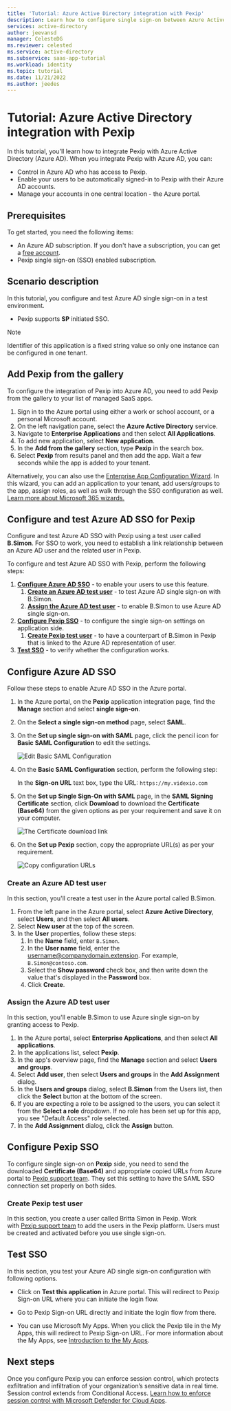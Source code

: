 ```yaml
---
title: 'Tutorial: Azure Active Directory integration with Pexip'
description: Learn how to configure single sign-on between Azure Active Directory and Pexip.
services: active-directory
author: jeevansd
manager: CelesteDG
ms.reviewer: celested
ms.service: active-directory
ms.subservice: saas-app-tutorial
ms.workload: identity
ms.topic: tutorial
ms.date: 11/21/2022
ms.author: jeedes
---
```

# Tutorial: Azure Active Directory integration with Pexip

In this tutorial, you'll learn how to integrate Pexip with Azure Active Directory (Azure AD). When you integrate Pexip with Azure AD, you can:

* Control in Azure AD who has access to Pexip.
* Enable your users to be automatically signed-in to Pexip with their Azure AD accounts.
* Manage your accounts in one central location - the Azure portal.

## Prerequisites

To get started, you need the following items:

* An Azure AD subscription. If you don't have a subscription, you can get a [free account](https://azure.microsoft.com/free/).
* Pexip single sign-on (SSO) enabled subscription.

## Scenario description

In this tutorial, you configure and test Azure AD single sign-on in a test environment.

* Pexip supports **SP** initiated SSO.

> [!NOTE]
> Identifier of this application is a fixed string value so only one instance can be configured in one tenant.

## Add Pexip from the gallery

To configure the integration of Pexip into Azure AD, you need to add Pexip from the gallery to your list of managed SaaS apps.

1. Sign in to the Azure portal using either a work or school account, or a personal Microsoft account.
1. On the left navigation pane, select the **Azure Active Directory** service.
1. Navigate to **Enterprise Applications** and then select **All Applications**.
1. To add new application, select **New application**.
1. In the **Add from the gallery** section, type **Pexip** in the search box.
1. Select **Pexip** from results panel and then add the app. Wait a few seconds while the app is added to your tenant.

 Alternatively, you can also use the [Enterprise App Configuration Wizard](https://portal.office.com/AdminPortal/home?Q=Docs#/azureadappintegration). In this wizard, you can add an application to your tenant, add users/groups to the app, assign roles, as well as walk through the SSO configuration as well. [Learn more about Microsoft 365 wizards.](/microsoft-365/admin/misc/azure-ad-setup-guides)

## Configure and test Azure AD SSO for Pexip

Configure and test Azure AD SSO with Pexip using a test user called **B.Simon**. For SSO to work, you need to establish a link relationship between an Azure AD user and the related user in Pexip.

To configure and test Azure AD SSO with Pexip, perform the following steps:

1. **[Configure Azure AD SSO](#configure-azure-ad-sso)** - to enable your users to use this feature.
    1. **[Create an Azure AD test user](#create-an-azure-ad-test-user)** - to test Azure AD single sign-on with B.Simon.
    1. **[Assign the Azure AD test user](#assign-the-azure-ad-test-user)** - to enable B.Simon to use Azure AD single sign-on.
1. **[Configure Pexip SSO](#configure-pexip-sso)** - to configure the single sign-on settings on application side.
    1. **[Create Pexip test user](#create-pexip-test-user)** - to have a counterpart of B.Simon in Pexip that is linked to the Azure AD representation of user.
1. **[Test SSO](#test-sso)** - to verify whether the configuration works.

## Configure Azure AD SSO

Follow these steps to enable Azure AD SSO in the Azure portal.

1. In the Azure portal, on the **Pexip** application integration page, find the **Manage** section and select **single sign-on**.
1. On the **Select a single sign-on method** page, select **SAML**.
1. On the **Set up single sign-on with SAML** page, click the pencil icon for **Basic SAML Configuration** to edit the settings.

   ![Edit Basic SAML Configuration](common/edit-urls.png)

4. On the **Basic SAML Configuration** section, perform the following step:

    In the **Sign-on URL** text box, type the URL: `https://my.videxio.com`

5. On the **Set up Single Sign-On with SAML** page, in the **SAML Signing Certificate** section, click **Download** to download the **Certificate (Base64)** from the given options as per your requirement and save it on your computer.

	![The Certificate download link](common/certificatebase64.png)

6. On the **Set up Pexip** section, copy the appropriate URL(s) as per your requirement.

	![Copy configuration URLs](common/copy-configuration-urls.png)

### Create an Azure AD test user 

In this section, you'll create a test user in the Azure portal called B.Simon.

1. From the left pane in the Azure portal, select **Azure Active Directory**, select **Users**, and then select **All users**.
1. Select **New user** at the top of the screen.
1. In the **User** properties, follow these steps:
   1. In the **Name** field, enter `B.Simon`.  
   1. In the **User name** field, enter the username@companydomain.extension. For example, `B.Simon@contoso.com`.
   1. Select the **Show password** check box, and then write down the value that's displayed in the **Password** box.
   1. Click **Create**.

### Assign the Azure AD test user

In this section, you'll enable B.Simon to use Azure single sign-on by granting access to Pexip.

1. In the Azure portal, select **Enterprise Applications**, and then select **All applications**.
1. In the applications list, select **Pexip**.
1. In the app's overview page, find the **Manage** section and select **Users and groups**.
1. Select **Add user**, then select **Users and groups** in the **Add Assignment** dialog.
1. In the **Users and groups** dialog, select **B.Simon** from the Users list, then click the **Select** button at the bottom of the screen.
1. If you are expecting a role to be assigned to the users, you can select it from the **Select a role** dropdown. If no role has been set up for this app, you see "Default Access" role selected.
1. In the **Add Assignment** dialog, click the **Assign** button.

## Configure Pexip SSO

To configure single sign-on on **Pexip** side, you need to send the downloaded **Certificate (Base64)** and appropriate copied URLs from Azure portal to [Pexip support team](https://support.videxio.com). They set this setting to have the SAML SSO connection set properly on both sides.

### Create Pexip test user

In this section, you create a user called Britta Simon in Pexip. Work with [Pexip support team](https://support.videxio.com) to add the users in the Pexip platform. Users must be created and activated before you use single sign-on.

## Test SSO

In this section, you test your Azure AD single sign-on configuration with following options. 

* Click on **Test this application** in Azure portal. This will redirect to Pexip Sign-on URL where you can initiate the login flow. 

* Go to Pexip Sign-on URL directly and initiate the login flow from there.

* You can use Microsoft My Apps. When you click the Pexip tile in the My Apps, this will redirect to Pexip Sign-on URL. For more information about the My Apps, see [Introduction to the My Apps](https://support.microsoft.com/account-billing/sign-in-and-start-apps-from-the-my-apps-portal-2f3b1bae-0e5a-4a86-a33e-876fbd2a4510).

## Next steps

Once you configure Pexip you can enforce session control, which protects exfiltration and infiltration of your organization’s sensitive data in real time. Session control extends from Conditional Access. [Learn how to enforce session control with Microsoft Defender for Cloud Apps](/cloud-app-security/proxy-deployment-aad).
